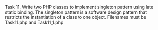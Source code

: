 Task 11. Write two PHP classes to implement singleton pattern using late static binding.
The singleton pattern is a software design pattern that restricts the instantiation of a class to one object.
Filenames must be Task11.php and Task11_1.php